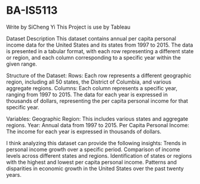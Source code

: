 # BA-IS5113
Write by SiCheng Yi
This Project is use by Tableau

Dataset Description
This dataset contains annual per capita personal income data for the United States and its states from 1997 to 2015. The data is presented in a tabular format, with each row representing a different state or region, and each column corresponding to a specific year within the given range.

Structure of the Dataset:
Rows: Each row represents a different geographic region, including all 50 states, the District of Columbia, and various aggregate regions.
Columns: Each column represents a specific year, ranging from 1997 to 2015. The data for each year is expressed in thousands of dollars, representing the per capita personal income for that specific year.

Variables:
Geographic Region: This includes various states and aggregate regions.
Year: Annual data from 1997 to 2015.
Per Capita Personal Income: The income for each year is expressed in thousands of dollars.

I think analyzing this dataset can provide the following insights:
Trends in personal income growth over a specific period.
Comparison of income levels across different states and regions.
Identification of states or regions with the highest and lowest per capita personal income.
Patterns and disparities in economic growth in the United States over the past twenty years.
